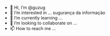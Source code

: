 - 👋 Hi, I’m @guzug
- 👀 I’m interested in ... sugurança da informação 
- 🌱 I’m currently learning ...
- 💞️ I’m looking to collaborate on ...
- 📫 How to reach me ...

<!---
guzug/guzug is a ✨ special ✨ repository because its `README.md` (this file) appears on your GitHub profile.
You can click the Preview link to take a look at your changes.
--->

